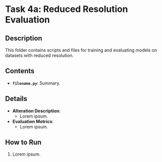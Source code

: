# Task 4a: Reduced Resolution Evaluation

## Description
This folder contains scripts and files for training and evaluating models on datasets with reduced resolution.

## Contents
- **`filename.py`**: Summary.

## Details
- **Alteration Description**:
  - Lorem ipsum.
- **Evaluation Metrics**:
  - Lorem ipsum.

## How to Run
1. Lorem ipsum.